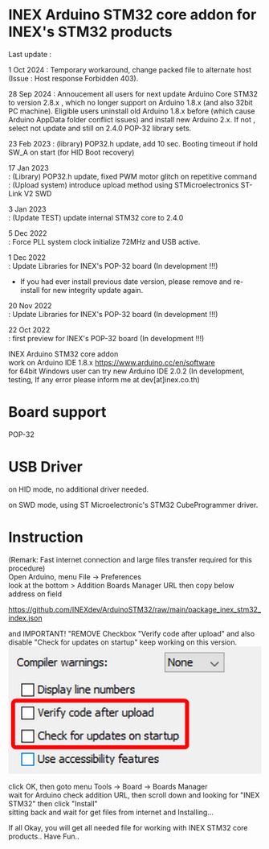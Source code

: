 # INEX Arduino STM32 core addon for INEX's STM32 products

Last update :

1 Oct 2024 : Temporary workaround, change packed file to alternate host (Issue : Host response Forbidden 403).

28 Sep 2024 : Annoucement all users for next update Arduino Core STM32 to version 2.8.x , which no longer support on Arduino 1.8.x (and also 32bit PC machine).
Eligible users uninstall old Arduino 1.8.x before (which cause Arduino AppData folder conflict issues) and install new Arduino 2.x.
If not , select not update and still on 2.4.0 POP-32 library sets.

23 Feb 2023
 : (library) POP32.h update, add 10 sec. Booting timeout if hold SW_A on start (for HID Boot recovery)

17 Jan 2023  
 : (Library) POP32.h update, fixed PWM motor glitch on repetitive command  
 : (Upload system) introduce upload method using STMicroelectronics ST-Link V2 SWD  
 
3 Jan 2023  
 : (Update TEST) update internal STM32 core to 2.4.0
 
5 Dec 2022  
 : Force PLL system clock initialize 72MHz and USB active.

1 Dec 2022  
 : Update Libraries for INEX's POP-32 board (In development !!!)
 - If you had ever install previous date version, please remove and re-install for new integrity update again.

20 Nov 2022  
 : Update Libraries for INEX's POP-32 board (In development !!!)

22 Oct 2022  
 : first preview for INEX's POP-32 board (In development !!!)

INEX Arduino STM32 core addon  
work on Arduino IDE 1.8.x https://www.arduino.cc/en/software  
for 64bit Windows user can try new Arduino IDE 2.0.2
(In development, testing, If any error please inform me at dev[at]inex.co.th)  

# Board support
POP-32  

# USB Driver
on HID mode, no additional driver needed.

on SWD mode, using ST Microelectronic's STM32 CubeProgrammer driver.

# Instruction
(Remark: Fast internet connection and large files transfer required for this procedure)  
Open Arduino, menu File -> Preferences  
look at the bottom > Addition Boards Manager URL then copy below address on field  

https://github.com/INEXdev/ArduinoSTM32/raw/main/package_inex_stm32_index.json

and IMPORTANT! "REMOVE Checkbox "Verify code after upload"
and also disable "Check for updates on startup" keep working on this version.
![alt text](https://github.com/INEXdev/ArduinoAVR/raw/main/EditPreference.png)

click OK, then goto menu Tools -> Board -> Boards Manager  
wait for Arduino check addition URL, then scroll down and looking for "INEX STM32" then click "Install"  
sitting back and wait for get files from internet and Installing...  

If all Okay, you will get all needed file for working with INEX STM32 core products.. Have Fun..  
